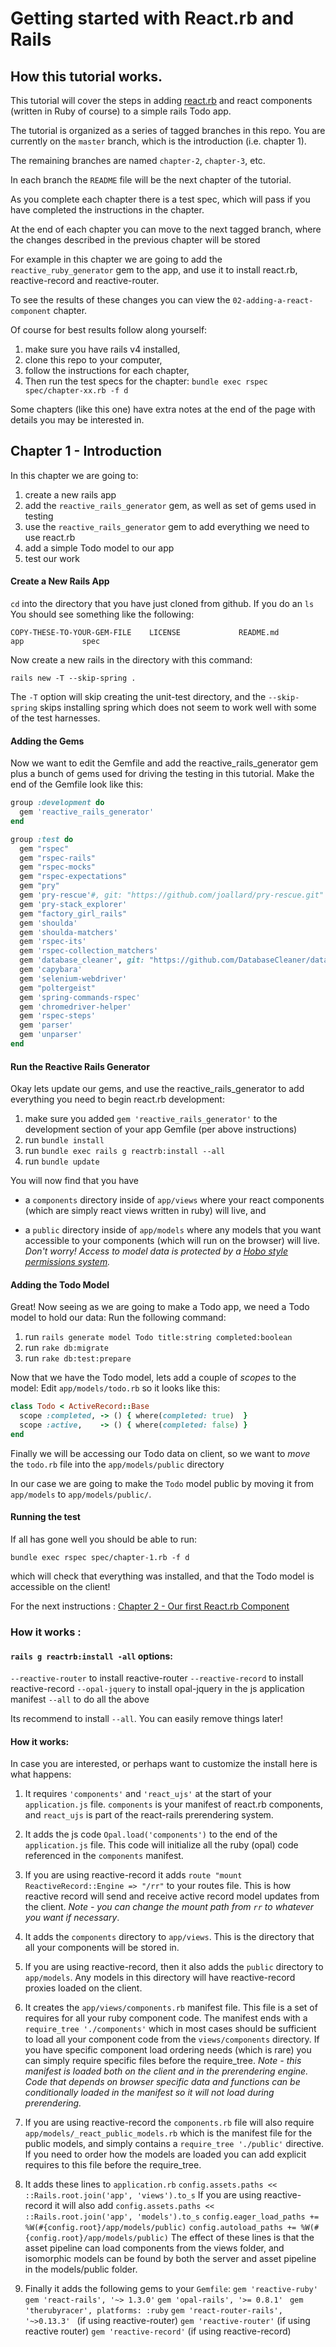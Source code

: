 # Getting started with React.rb and Rails

## How this tutorial works.

This tutorial will cover the steps in adding [react.rb](http://reactrb.org) and react components (written in Ruby of course) to a simple rails Todo app.

The tutorial is organized as a series of tagged branches in this repo.  You are currently on the `master` branch, which is the introduction (i.e. chapter 1).

The remaining branches are named `chapter-2`, `chapter-3`, etc.

In each branch the `README` file will be the next chapter of the tutorial.

As you complete each chapter there is a test spec, which will pass if you have completed the instructions in the chapter.

At the end of each chapter you can move to the next tagged branch, where the changes described in the previous chapter will be stored

For example in this chapter we are going to add the `reactive_ruby_generator` gem to the app, and use it to install react.rb, reactive-record and reactive-router.

To see the results of these changes you can view the `02-adding-a-react-component` chapter.

Of course for best results follow along yourself:

1. make sure you have rails v4 installed,
2. clone this repo to your computer,
3. follow the instructions for each chapter,
4. Then run the test specs for the chapter: `bundle exec rspec spec/chapter-xx.rb -f d`

Some chapters (like this one) have extra notes at the end of the page with details you may be interested in.

## Chapter 1 - Introduction

In this chapter we are going to:

1. create a new rails app
2. add the `reactive_rails_generator` gem, as well as set of gems used in testing
3. use the `reactive_rails_generator` gem to add everything we need to use react.rb
4. add a simple Todo model to our app
5. test our work

#### Create a New Rails App

`cd` into the directory that you have just cloned from github.  If you do an `ls` You should see something like the following:

`COPY-THESE-TO-YOUR-GEM-FILE	LICENSE				README.md			app				spec`

Now create a new rails in the directory with this command:

`rails new -T --skip-spring .`

The `-T` option will skip creating the unit-test directory, and the `--skip-spring` skips installing spring which does not seem to work well
with some of the test harnesses.

#### Adding the Gems

Now we want to edit the Gemfile and add the reactive_rails_generator gem plus a bunch of gems used for driving the testing in this tutorial.  Make the end of the Gemfile look like this:

```ruby
group :development do
  gem 'reactive_rails_generator'
end

group :test do
  gem "rspec"
  gem "rspec-rails"
  gem "rspec-mocks"
  gem "rspec-expectations"
  gem "pry"
  gem 'pry-rescue'#, git: "https://github.com/joallard/pry-rescue.git"
  gem 'pry-stack_explorer'
  gem "factory_girl_rails"
  gem 'shoulda'
  gem 'shoulda-matchers'
  gem 'rspec-its'
  gem 'rspec-collection_matchers'
  gem 'database_cleaner', git: "https://github.com/DatabaseCleaner/database_cleaner.git"
  gem 'capybara'
  gem 'selenium-webdriver'
  gem "poltergeist"
  gem 'spring-commands-rspec'
  gem 'chromedriver-helper'
  gem 'rspec-steps'
  gem 'parser'
  gem 'unparser'
end
```

#### Run the Reactive Rails Generator

Okay lets update our gems, and use the reactive_rails_generator to add everything you need to begin react.rb development:

1. make sure you added `gem 'reactive_rails_generator'` to the development section of your app Gemfile (per above instructions)
2. run `bundle install`
3. run `bundle exec rails g reactrb:install --all`
4. run `bundle update`

You will now find that you have

* a `components` directory inside of `app/views` where your react components (which are simply react views written in ruby) will live, and

* a `public` directory inside of `app/models` where any models that you want accessible to your components (which will run on the browser) will live.
*Don't worry!  Access to model data is protected by a [Hobo style permissions system](http://hobocentral.net/manual/permissions).*

#### Adding the Todo Model

Great!  Now seeing as we are going to make a Todo app, we need a Todo model to hold our data:  Run the following command:

1. run `rails generate model Todo title:string completed:boolean`
2. run `rake db:migrate`
3. run `rake db:test:prepare`

Now that we have the Todo model, lets add a couple of *scopes* to the model:  Edit `app/models/todo.rb` so it looks like this:

```ruby
class Todo < ActiveRecord::Base
  scope :completed, -> () { where(completed: true)  }
  scope :active,    -> () { where(completed: false) }
end
```

Finally we will be accessing our Todo data on client, so we want to *move* the `todo.rb` file into the `app/models/public` directory

In our case we are going to make the `Todo` model public by moving it from  `app/models` to `app/models/public/`.

#### Running the test

If all has gone well you should be able to run:

`bundle exec rspec spec/chapter-1.rb -f d`

which will check that everything was installed, and that the Todo model is accessible on the client!

For the next instructions : [Chapter 2 - Our first React.rb Component](/README_CHAPTER_2.md)


### How it works :

#### `rails g reactrb:install -all` options:


`--reactive-router` to install reactive-router
`--reactive-record` to install reactive-record
`--opal-jquery` to install opal-jquery in the js application manifest
`--all` to do all the above

Its recommend to install `--all`.  You can easily remove things later!

#### How it works:

In case you are interested, or perhaps want to customize the install here is what happens:

1. It requires `'components'` and `'react_ujs'` at the start of your `application.js` file.  `components` is your manifest of react.rb components, and `react_ujs` is part of the react-rails prerendering system.

2. It adds the js code `Opal.load('components')` to the end of the `application.js` file.  This code will initialize all the ruby (opal) code referenced in the `components` manifest.

3. If you are using reactive-record it adds
`route "mount ReactiveRecord::Engine => "/rr"`
to your routes file.  This is how reactive record will send and receive active record model updates from the client.  *Note - you can change the mount path from `rr` to whatever you want if necessary*.

4. It adds the `components` directory to `app/views`.  This is the directory that all your components will be stored in.

5. If you are using reactive-record, then it also adds the `public` directory to `app/models`.  Any models in this directory will have reactive-record proxies loaded on the client.

6. It creates the `app/views/components.rb` manifest file.  This file is a set of requires for all your ruby component code.  The manifest ends with a `require_tree './components'`
which in most cases should be sufficient to load all your component code from the `views/components` directory.  If you have specific component load ordering needs (which is rare) you can simply require specific files before the require_tree.  *Note - this manifest is loaded both on the client and in the prerendering engine.  Code that depends on browser specific data and functions can be conditionally loaded in the manifest so it will not load during prerendering.*

7. If you are using reactive-record the `components.rb` file will also require `app/models/_react_public_models.rb` which is the manifest file for the public models, and simply contains a `require_tree './public'` directive. If you need to order how the models are loaded you can add explicit requires to this file before the require_tree.

9. It adds these lines to `application.rb`
`config.assets.paths << ::Rails.root.join('app', 'views').to_s`
If you are using reactive-record it will also add
`config.assets.paths << ::Rails.root.join('app', 'models').to_s`
`config.eager_load_paths += %W(#{config.root}/app/models/public)`
`config.autoload_paths += %W(#{config.root}/app/models/public)`
The effect of these lines is that the asset pipeline can load components from the views folder, and
isomorphic models can be found by both the server and asset pipeline in the models/public folder.

8. Finally it adds the following gems to your `Gemfile`:
  `gem 'reactive-ruby'`
  `gem 'react-rails', '~> 1.3.0'`
  `gem 'opal-rails', '>= 0.8.1' `
  `gem 'therubyracer', platforms: :ruby`
  `gem 'react-router-rails', '~>0.13.3' ` (if using reactive-router)
  `gem 'reactive-router'` (if using reactive router)
  `gem 'reactive-record'` (if using reactive-record)

